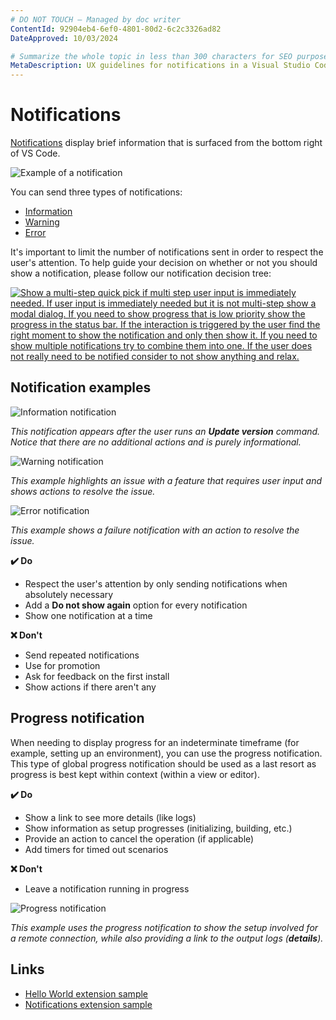 ```yaml
---
# DO NOT TOUCH — Managed by doc writer
ContentId: 92904eb4-6ef0-4801-80d2-6c2c3326ad82
DateApproved: 10/03/2024

# Summarize the whole topic in less than 300 characters for SEO purpose
MetaDescription: UX guidelines for notifications in a Visual Studio Code extension.
---
```


# Notifications

[Notifications](/api/extension-capabilities/common-capabilities#display-notifications) display brief information that is surfaced from the bottom right of VS Code.

![Example of a notification](images/examples/notification.png)

You can send three types of notifications:

* [Information](/api/references/vscode-api#window.showInformationMessage)
* [Warning](/api/references/vscode-api#window.showWarningMessage)
* [Error](/api/references/vscode-api#window.showErrorMessage)

It's important to limit the number of notifications sent in order to respect the user's attention. To help guide your decision on whether or not you should show a notification, please follow our notification decision tree:

[![Show a multi-step quick pick if multi step user input is immediately needed. If user input is immediately needed but it is not multi-step show a modal dialog. If you need to show progress that is low priority show the progress in the status bar. If the interaction is triggered by the user find the right moment to show the notification and only then show it. If you need to show multiple notifications try to combine them into one. If the user does not really need to be notified consider to not show anything and relax.](images/examples/notification-decision-tree.png)](/assets/api/ux-guidelines/examples/notification-decision-tree.png)

## Notification examples

![Information notification](images/examples/notification-info.png)

*This notification appears after the user runs an **Update version** command. Notice that there are no additional actions and is purely informational.*

![Warning notification](images/examples/notification-warning.png)

*This example highlights an issue with a feature that requires user input and shows actions to resolve the issue.*

![Error notification](images/examples/notification-error.png)

*This example shows a failure notification with an action to resolve the issue.*

**✔️ Do**

* Respect the user's attention by only sending notifications when absolutely necessary
* Add a **Do not show again** option for every notification
* Show one notification at a time

**❌ Don't**

* Send repeated notifications
* Use for promotion
* Ask for feedback on the first install
* Show actions if there aren't any

## Progress notification

When needing to display progress for an indeterminate timeframe (for example, setting up an environment), you can use the progress notification. This type of global progress notification should be used as a last resort as progress is best kept within context (within a view or editor).

**✔️ Do**

* Show a link to see more details (like logs)
* Show information as setup progresses (initializing, building, etc.)
* Provide an action to cancel the operation (if applicable)
* Add timers for timed out scenarios

**❌ Don't**

* Leave a notification running in progress

![Progress notification](images/examples/notification-progress.png)

*This example uses the progress notification to show the setup involved for a remote connection, while also providing a link to the output logs (**details**).*

## Links

* [Hello World extension sample](https://github.com/microsoft/vscode-extension-samples/tree/main/helloworld-sample)
* [Notifications extension sample](https://github.com/microsoft/vscode-extension-samples/tree/main/notifications-sample)
